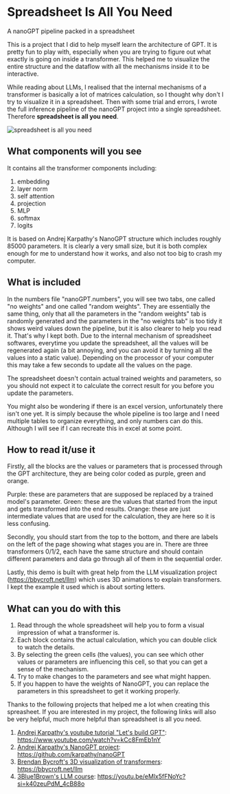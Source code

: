 # Spreadsheet Is All You Need
A nanoGPT pipeline packed in a spreadsheet

This is a project that I did to help myself learn the architecture of GPT.
It is pretty fun to play with, especially when you are trying to figure out what exactly is going on inside a transformer.
This helped me to visualize the entire structure and the dataflow with all the mechanisms inside it to be interactive.

While reading about LLMs, I realised that the internal mechanisms of a transformer is basically a lot of matrices calculation, so I thought why don't I try to visualize it in a spreadsheet.
Then with some trial and errors, I wrote the full inference pipeline of the nanoGPT project into a single spreadsheet.
Therefore **spreadsheet is all you need**.

![**spreadsheet is all you need**]([URL_to_image](https://github.com/dabochen/spreadsheet-is-all-you-need/blob/main/spreadsheetisallyouneed.jpg?raw=true))


## What components will you see
It contains all the transformer components including:
1. embedding
2. layer norm
3. self attention
4. projection
5. MLP
6. softmax
7. logits

It is based on Andrej Karpathy's NanoGPT structure which includes roughly 85000 parameters.
It is clearly a very small size, but it is both complex enough for me to understand how it works, and also not too big to crash my computer.

## What is included 
In the numbers file "nanoGPT.numbers", you will see two tabs, one called "no weights" and one called "random weights".
They are essentially the same thing, only that all the parameters in the "random weights" tab is randomly generated and the parameters in the "no weights tab" is too tidy it shows weird values down the pipeline, but it is also clearer to help you read it. That's why I kept both.
Due to the internal mechanism of spreadsheet softwares, everytime you update the spreadsheet, all the values will be regenerated again (a bit annoying, and you can avoid it by turning all the values into a static value).
Depending on the processor of your computer this may take a few seconds to update all the values on the page.

The spreadsheet doesn't contain actual trained weights and parameters, so you should not expect it to calculate the correct result for you before you update the parameters.

You might also be wondering if there is an excel version, unfortunately there isn't one yet.
It is simply because the whole pipeline is too large and I need multiple tables to organize everything, and only numbers can do this.
Although I will see if I can recreate this in excel at some point.

## How to read it/use it
Firstly, all the blocks are the values or parameters that is processed through the GPT architecture, they are being color coded as purple, green and orange.

Purple: these are parameters that are supposed be replaced by a trained model's parameter.
Green: these are the values that started from the input and gets transformed into the end results.
Orange: these are just intermediate values that are used for the calculation, they are here so it is less confusing.

Secondly, you should start from the top to the bottom, and there are labels on the left of the page showing what stages you are in.
There are three transformers 0/1/2, each have the same structure and should contain different parameters and data go through all of them in the sequential order.

Lastly, this demo is built with great help from the LLM visualization project (https://bbycroft.net/llm) which uses 3D animations to explain transformers.
I kept the example it used which is about sorting letters.

## What can you do with this
1. Read through the whole spreadsheet will help you to form a visual impression of what a transformer is.
2. Each block contains the actual calculation, which you can double click to watch the details.
3. By selecting the green cells (the values), you can see which other values or parameters are influencing this cell, so that you can get a sense of the mechanism.
4. Try to make changes to the parameters and see what might happen.
5. If you happen to have the weights of NanoGPT, you can replace the parameters in this spreadsheet to get it working properly.



Thanks to the following projects that helped me a lot when creating this spreasheet.
If you are interested in my project, the following links will also be very helpful, much more helpful than spreadsheet is all you need.

1. [Andrej Karpathy's youtube tutorial "Let's build GPT"]([URL](https://www.youtube.com/watch?v=kCc8FmEb1nY)): https://www.youtube.com/watch?v=kCc8FmEb1nY
2. [Andrej Karpathy's NanoGPT project](https://github.com/karpathy/nanoGPT): https://github.com/karpathy/nanoGPT
3. [Brendan Bycroft's 3D visualization of transformers](https://bbycroft.net/llm): https://bbycroft.net/llm
4. [3Blue1Brown's LLM course](https://youtu.be/eMlx5fFNoYc?si=k40zeuPdM_4cB88o): https://youtu.be/eMlx5fFNoYc?si=k40zeuPdM_4cB88o
